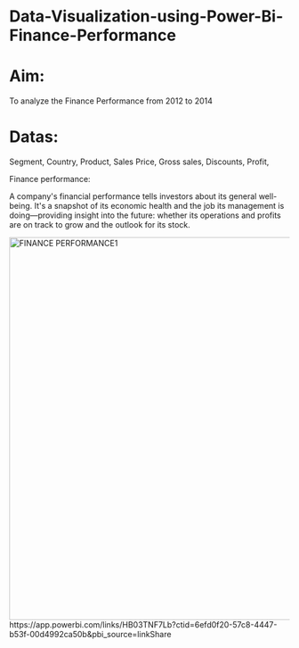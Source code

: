# Data-Visualization-using-Power-Bi-Finance-Performance
# Aim:

To analyze the Finance Performance from 2012 to 2014

# Datas:

Segment,
Country,
Product,
Sales Price,
Gross sales,
Discounts,
Profit,

Finance performance:

A company's financial performance tells investors about its general well-being. It's a snapshot of its economic health and the job its management is doing—providing insight into the future: whether its operations and profits are on track to grow and the outlook for its stock.

<img width="686" alt="FINANCE PERFORMANCE1" src="https://user-images.githubusercontent.com/124794009/230793778-4f8f7e69-f5f6-4548-875e-3ccb45d8e160.png">
https://app.powerbi.com/links/HB03TNF7Lb?ctid=6efd0f20-57c8-4447-b53f-00d4992ca50b&pbi_source=linkShare
